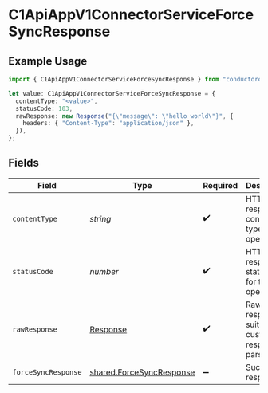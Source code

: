 # C1ApiAppV1ConnectorServiceForceSyncResponse

## Example Usage

```typescript
import { C1ApiAppV1ConnectorServiceForceSyncResponse } from "conductorone-sdk-typescript/sdk/models/operations";

let value: C1ApiAppV1ConnectorServiceForceSyncResponse = {
  contentType: "<value>",
  statusCode: 103,
  rawResponse: new Response("{\"message\": \"hello world\"}", {
    headers: { "Content-Type": "application/json" },
  }),
};
```

## Fields

| Field                                                                       | Type                                                                        | Required                                                                    | Description                                                                 |
| --------------------------------------------------------------------------- | --------------------------------------------------------------------------- | --------------------------------------------------------------------------- | --------------------------------------------------------------------------- |
| `contentType`                                                               | *string*                                                                    | :heavy_check_mark:                                                          | HTTP response content type for this operation                               |
| `statusCode`                                                                | *number*                                                                    | :heavy_check_mark:                                                          | HTTP response status code for this operation                                |
| `rawResponse`                                                               | [Response](https://developer.mozilla.org/en-US/docs/Web/API/Response)       | :heavy_check_mark:                                                          | Raw HTTP response; suitable for custom response parsing                     |
| `forceSyncResponse`                                                         | [shared.ForceSyncResponse](../../../sdk/models/shared/forcesyncresponse.md) | :heavy_minus_sign:                                                          | Successful response                                                         |